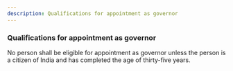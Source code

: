 ```yaml
---
description: Qualifications for appointment as governor
---
```


### Qualifications for appointment as governor
<div style="text-align: justify">

No person shall be eligible for appointment as governor unless the person is a citizen of India and has completed the age of thirty-five years.

